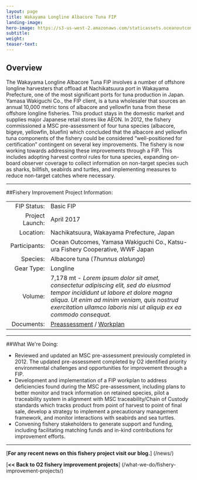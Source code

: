 ```yaml
---
layout: page 
title: Wakayama Longline Albacore Tuna FIP
landing-image:
hero-image: https://s3-us-west-2.amazonaws.com/staticassets.oceanoutcomes.org/news+and+analysis/hero+images/wakayama-tuna-fip-launch-hero.jpg
subtitle:
weight: 
teaser-text:
---
```

<h2>Overview</h2>

The Wakayama Longline Albacore Tuna FIP involves a number of offshore longline harvesters that offload at Nachikatsuura port in Wakayama Prefecture, one of the most significant ports for tuna production in Japan. Yamasa Wakiguchi Co., the FIP client, is a tuna wholesaler that sources an annual 10,000 metric tons of albacore and yellowfin tuna from these offshore longline fisheries. This product stays in the domestic market and supplies major Japanese retail stores like AEON. In 2012, the fishery commissioned a MSC pre-assessment of four tuna species (albacore, bigeye, yellowfin, bluefin) which concluded that the albacore and yellowfin tuna components of the fishery could be considered “well-positioned for certification” contingent on several key improvements. The fishery is now working towards addressing these improvements through a FIP. This includes adopting harvest control rules for tuna species, expanding on-board observer coverage to collect information on non-target species such as sharks, billfish, seabirds and turtles, and implementing measures to reduce non-target catches where necessary.

---

##Fishery Improvement Project Information:

|||
| ---: | --- |
| FIP Status: | Basic FIP |
| Project Launch: | April 2017 |
| Location: | Nachikatsuura, Wakayama Prefecture, Japan |
| Participants: | Ocean Outcomes, Yamasa Wakiguchi Co., Katsu-ura Fishery Cooperative, WWF Japan |
| Species: | Albacore tuna (*Thunnus alalunga*) |
| Gear Type: | Longline |
| Volume: | 7,178 mt - *Lorem ipsum dolor sit amet, consectetur adipiscing elit, sed do eiusmod tempor incididunt ut labore et dolore magna aliqua. Ut enim ad minim veniam, quis nostrud exercitation ullamco laboris nisi ut aliquip ex ea commodo consequat.* |
| Documents: | <a href="https://s3-us-west-2.amazonaws.com/staticassets.oceanoutcomes.org/supporting+documents/Fishery+Project+Resources/WakayamaTunaLonglineTunaFisheryPreassessment2017.pdf" target="_blank">Preassessment</a> / <a href="https://s3-us-west-2.amazonaws.com/staticassets.oceanoutcomes.org/supporting+documents/Fishery+Project+Resources/WakayamaTunaLonglineFisheryWorkplan2017.pdf" target="_blank">Workplan</a> |

---

##What We're Doing:

* Reviewed and updated an MSC pre-assessment previously completed in 2012. The updated pre-assessment completed by O2 identified priority environmental challenges and opportunities for improvement through a FIP.
* Development and implementation of a FIP workplan to address deficiencies found during the MSC pre-assessment, including plans to better monitor and track information on retained species, pilot a traceability system in alignment with MSC traceability/Chain of Custody standards which tracks product from point of harvest to point of final sale, develop a strategy to implement a precautionary management framework, and monitor interactions with seabirds and sea turtles. 
* Convening fishery stakeholders to generate support and funding, including facilitating matching funds and in-kind contributions for improvement efforts.

---

[**For any recent news on this fishery project visit our blog.**] (/news/) 

[**<< Back to O2 fishery improvement projects**] (/what-we-do/fishery-improvement-projects/)
